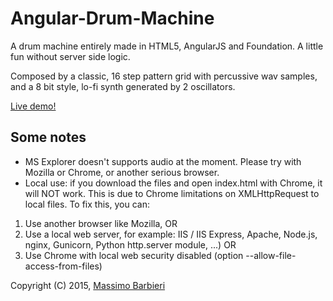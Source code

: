 # Angular-Drum-Machine

A drum machine entirely made in HTML5, AngularJS and Foundation. 
A little fun without server side logic.

Composed by a classic, 16 step pattern grid with percussive wav samples, and a 8 bit style, lo-fi synth generated by 2 oscillators.

[Live demo!](http://www.massimobarbieri.it/AngularDrumMachine)

## Some notes

* MS Explorer doesn't supports audio at the moment. Please try with Mozilla or Chrome, or another serious browser.
* Local use: if you download the files and open index.html with Chrome, it will NOT work. This is due to Chrome limitations on XMLHttpRequest to local files.
To fix this, you can:

1. Use another browser like Mozilla, OR
1. Use a local web server, for example: IIS / IIS Express, Apache, Node.js, nginx, Gunicorn, Python http.server module, ...) OR
1. Use Chrome with local web security disabled (option --allow-file-access-from-files)

Copyright (C) 2015, [Massimo Barbieri](http://www.massimobarbieri.it)
